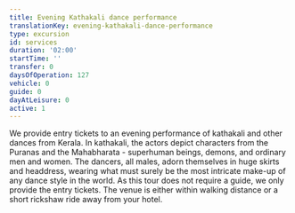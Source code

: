 ```yaml
---
title: Evening Kathakali dance performance
translationKey: evening-kathakali-dance-performance
type: excursion
id: services
duration: '02:00'
startTime: ''
transfer: 0
daysOfOperation: 127
vehicle: 0
guide: 0
dayAtLeisure: 0
active: 1
---
```

We provide entry tickets to an evening performance of kathakali and other dances from Kerala. In kathakali, the actors depict characters from the Puranas and the Mahabharata - superhuman beings, demons, and ordinary men and women. The dancers, all males, adorn themselves in huge skirts and headdress, wearing what must surely be the most intricate make-up of any dance style in the world. As this tour does not require a guide, we only provide the entry tickets. The venue is either within walking distance or a short rickshaw ride away from your hotel.
